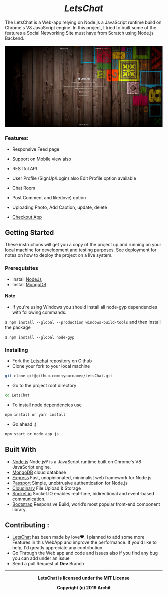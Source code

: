 <h1 align="center">
      <em>LetsChat</em>
  <br>
</h1>
The LetsChat is a Web-app relying on Node.js a JavaScript runtime build on Chrome's V8 JavaScript engine. In this project, I tried to built some of the features a Social Networking Site must have from Scratch using Node.js Backend.<br><br>

<img width="1800" src="public/Screenshot_2019-02-09 LetsChat Home.jpg">

### Features:
  - Responsive Feed page
  - Support on Mobile view also
  - RESTful API
  - User Profile (SignUp/Login) also Edit Profile option available
  - Chat Room
  - Post Comment and like(love) option
  - Uploading Photo, Add Caption, update, delete
  
  
  - [Checkout App](https://letschat-garg.herokuapp.com/)

## Getting Started

These instructions will get you a copy of the project up and running on your local machine for development and testing purposes. See deployment for notes on how to deploy the project on a live system.

### Prerequisites

  - Install [NodeJs](https://nodejs.org/en/)
  - Install [MongoDB](https://www.mongodb.com/)
 
#### Note

 - If you're using Windows you should install all node-gyp dependencies with following commands:

`$ npm install --global --production windows-build-tools`
and then install the package

`$ npm install --global node-gyp`


### Installing

  - Fork the [Letschat](https://github.com/gargarchit/LetsChat) repository on Github
  - Clone your fork to your local machine
   ```bash
   git clone git@github.com:<yourname>/LetsChat.git
   ```
  - Go to the project root directory 
   ```bash
   cd LetsChat
   ```
  - To install node dependencies use
  ```bash
  npm install or yarn install
  ```
  - Go ahead ;)
  ```bash
  npm start or node app.js
  ```  
## Built With

  - [Node.js](https://nodejs.org/en/) Node.js® is a JavaScript runtime built on Chrome's V8 JavaScript engine.
  - [MongoDB](https://www.mongodb.com/) cloud database
  - [Express](https://expressjs.com/) Fast, unopinionated, minimalist web framework for Node.js
  - [Passport](http://www.passportjs.org/) Simple, unobtrusive authentication for Node.js
  - [Cloudinary](https://cloudinary.com/) File Upload & Storage
  - [Socket.io](https://socket.io/) Socket.IO enables real-time, bidirectional and event-based communication.
  - [Bootstrap](https://getbootstrap.com/) Responsive Build, world’s most popular front-end component library. 

## Contributing :
  - [LetsChat](https://github.com/gargarchit/LetsChat) has been made by love:heart:. I planned to add some more Features in this     WebApp and improve the performance. If you'd like to help, I'd greatly appreciate any contribution.
  - Go Through the Web app and code and issues also if you find any bug you can add under an issue
  - Send a pull Request at **Dev** Branch
  
----
<p align="center">
<b>
LetsChat is licensed under the MIT License
</b>
</p>
<p align="center">
<b>Copyright (c) 2019 Archit</b>
</p>
